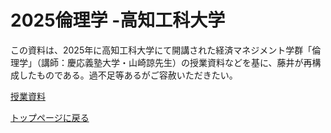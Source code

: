 # 2025倫理学 -高知工科大学
この資料は、2025年に高知工科大学にて開講された経済マネジメント学群「倫理学」（講師：慶応義塾大学・山崎諒先生）の授業資料などを基に、藤井が再構成したものである。過不足等あるがご容赦いただきたい。

[授業資料](Tetugaku.md)


[トップページに戻る](/ "トップページへ")